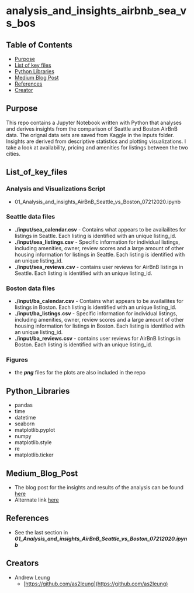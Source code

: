 # analysis_and_insights_airbnb_sea_vs_bos


## Table of Contents
* [Purpose](#purpose)
* [List of key files](#list_of_key_files)
* [Python Libraries](#python_libraries)
* [Medium Blog Post](#medium_blog_post)
* [References](#references)
* [Creator](#creators)

## Purpose

This repo contains a Jupyter Notebook written with Python that analyses and derives insights from the comparison of Seattle and Boston AirBnB data. The orignal data sets are saved from Kaggle in the inputs folder. Insights are derived from descriptive statistics and plotting visualizations. I take a look at
availability, pricing and amenities for listings between the two cities.


## List_of_key_files

### Analysis and Visualizations Script

* 01_Analysis_and_insights_AirBnB_Seattle_vs_Boston_07212020.ipynb

### Seattle data files 

* **./input/sea_calendar.csv** - Contains what appears to be availailites for listings in Seattle. Each listing is identified with an unique listing_id.
* **./input/sea_listings.csv** - Specific information for individual listings, including amenities, owner, review scores and a large amount of other housing information for listings in Seattle. Each listing is identified with an unique listing_id.
* **./input/sea_reviews.csv** - contains user reviews for AirBnB listings in Seattle. Each listing is identified with an unique listing_id.

### Boston data files

* **./input/ba_calendar.csv** - Contains what appears to be availailites for listings in Boston. Each listing is identified with an unique listing_id.
* **./input/ba_listings.csv** - Specific information for individual listings, including amenities, owner, review scores and a large amount of other housing information for listings in Boston. Each listing is identified with an unique listing_id.
* **./input/ba_reviews.csv** - contains user reviews for AirBnB listings in Boston. Each listing is identified with an unique listing_id.

### Figures

* the **_png_** files for the plots are also included in the repo


## Python_Libraries

* pandas
* time
* datetime
* seaborn
* matplotlib.pyplot 
* numpy 
* matplotlib.style
* re 
* matplotlib.ticker

## Medium_Blog_Post

* The blog post for the insights and results of the analysis can be found [here](https://medium.com/@andrew.sleung/where-to-book-your-next-trip-a-comparison-of-airbnb-listings-in-seattle-and-boston-ef36852833cb)
* Alternate link [here](https://medium.com/@andrew.sleung/where-to-book-your-next-trip-a-comparison-of-airbnb-listings-in-seattle-and-boston-ef36852833cb?sk=c8e14f53f2a2ad794c1302d6982f7a14)

## References

* See the last section in **_01_Analysis_and_insights_AirBnB_Seattle_vs_Boston_07212020.ipynb_**

## Creators

* Andrew Leung
    - [https://github.com/as2leung](https://github.com/as2leung)
